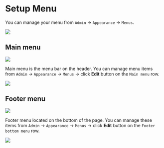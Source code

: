 # Setup Menu

You can manage your menu from `Admin` -> `Appearance` -> `Menus`.

![](/transp/images/menu/1.png)

## Main menu

![](/transp/images/menu/2.png)

Main menu is the menu bar on the header. You can manage menu items from `Admin` -> `Appearance` -> `Menus` -> click **Edit** button on the `Main menu` row.

![](/transp/images/menu/3.png)

## Footer menu

![](/transp/images/menu/4.png)

Footer menu located on the bottom of the page. You can manage these items from `Admin` -> `Appearance` -> `Menus` -> click **Edit** button on the `Footer bottom menu` row.

![](/transp/images/menu/5.png)